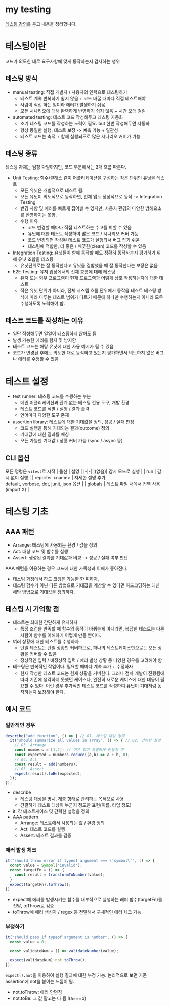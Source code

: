 # my testing
[테스팅 강의](https://www.udemy.com/course/javascript-unit-testing-the-practical-guide/)를 듣고 내용을 정리합니다.

# 테스팅이란
코드가 의도한 대로 요구사항에 맞게 동작하는지 검사하는 행위

## 테스팅 방식
- manual testing: 직접 개발자 / 사용자의 인력으로 테스팅하기
  - 테스트 계속 반복하기 쉽지 않음 + 코드 바꿀 때마다 직접 테스트해야
  - 사람이 직접 하는 일이라 에러가 발생하기 쉬움.
  - 모든 시나리오에 대해 완벽하게 반영하기 쉽지 않음 + 시간 오래 걸림 
- automated testing: 테스트 코드 작성해두고 테스팅 자동화
  - 초기 테스팅 코드를 작성하는 노력이 필요. but 한번 작성해두면 자동화
  - 항상 동일한 실행, 테스트 보장 -> 예측 가능 + 일관성
  - 테스트 코드는 축적 + 함께 실행되므로 많은 시나리오 커버가 가능
## 테스팅 종류
테스팅 자체는 엄청 다양하지만, 코드 부분에서는 3개 흐름 따른다.
- Unit Testing: 함수/클래스 같이 어플리케이션을 구성하는 작은 단위인 유닛을 테스트
  - 모든 유닛은 개별적으로 테스트 됨.
  - 모든 유닛이 의도적으로 동작하면, 전체 앱도 정상적으로 동작 -> Integration Testing
  - 변경 사항 및 에러를 빠르게 집어낼 수 있지만, 사용자 환경의 다양한 방해요소를 반영하지는 못함.
  - 수행 이유
    - 코드 변경할 때마다 직접 테스트하는 수고를 피할 수 있음
    - 유닛에 대한 테스트 작성하여 많은 코드 / 시나리오  커버 가능
    - 코드 변경되면 작성된 테스트 코드가 실행되서 버그 잡기 쉬움
    - 테스팅에 적합한, 더 좋은 / 깨끗한(clean) 코드를 작성할 수 있음
- Integration Testing: 유닛들이 함께 동작할 때도 정확히 동작하는지 평가하기 위해 유닛 조합을 테스팅
  - 유닛단위로는 잘 동작한다고 유닛을 결합했을 때 잘 동작한다는 보장은 없음
- E2E Testing: 유저 입장에서의 전체 흐름에 대해 테스팅
  - 유저 또는 외부 프로그램이 현재 프로그램과 어떻게 상호 작용하는지에 대한 테스트
  - 작은 유닛 단위가 아니라, 전체 시스템 흐름 단위에서 동작을 테스트
테스팅 방식에 따라 다루는 테스트 범위가 다르기 때문에 하나만 수행하는게 아니라 모두 수행하도록 노력해야 함.

## 테스트 코드를 작성하는 이유
- 일단 작성해두면 일일이 테스팅하지 않아도 됨
- 발생 가능한 에러를 탐지 및 방지함
- 테스트 코드는 해당 유닛에 대한 사용 예시가 될 수 있음
- 코드가 변경된 후에도 의도한 대로 동작하고 있는지 평가하면서 의도하지 않은 버그나 에러를 수정할 수 있음
# 테스트 설정
- test runner: 테스팅 코드를 수행하는 부분
  - 메인 어플리케이션과 관계 없는 테스팅 전용 도구, 개발 환경
  - 테스트 코드를 식별 / 실행 / 결과 출력
  - 언어마다 다양한 도구 존재
- assertion library: 테스트에 대한 기대값을 정의, 성공 / 실패 판정
  - 코드 실행을 통해 기대되는 결과(outcome) 정의
  - 기대값에 대한 결과를 매칭
  - 모든 가능한 기대값 / 상황 커버 가능 (sync / async 등)

## CLI 옵션
모든 명령은 ```vitest```로 시작
| 옵션 | 설명 |
|-|-|
|(없음)| 감시 모드로 실행 |
| run | 감시 없이 실행 |
| reporter &lt;name&gt; | 자세한 설명 추가<br>default, verbose, dot, junit, json 옵션 |
| globals | 테스트 파일 내에서 전역 사용(import X) |
# 테스팅 기초
## AAA 패턴
- Arrange: 테스팅에 사용되는 환경 / 값을 정의
- Act: 대상 코드 및 함수를 실행
- Assert: 생성된 결과를 기대값과 비교 -> 성공 / 실패 여부 판단  

AAA 패턴을 이용하는 경우 코드에 대한 가독성과 이해가 좋아진다.

- 테스팅 과정에서 하드 코딩은 가능한 한 피하자.
- 테스팅 함수가 아닌 다른 방법으로 기대값을 계산할 수 있다면 하드코딩하는 대신 해당 방법으로 기대값을 정의하자.

## 테스팅 시 기억할 점
- 테스트는 최대한 간단하게 유지하자
  - 특정 조건을 만족할 때 함수의 동작이 바뀌는게 아니라면, 복잡한 테스트는 다른 사람이 함수를 이해하기 어렵게 만들 뿐이다.
- 여러 상황에 대한 테스트를 수행하자
  - 단일 테스트는 단일 상황만 커버하므로, 하나의 테스트케이스만으로는 모든 상황을 커버할 수 없음
  - 정상적인 입력 / 비정상적 입력 / 에러 발생 상황 등 다양한 경우를 고려해야 함
- 테스팅은 반복적인 작업이다. 필요할 때마다 계속 추가 + 수정하자
  - 현재 작성한 테스트 코드는 현재 상황을 커버한다. 그러나 점차 개발이 진행됨에 따라 기존에 생각하지 못했던 케이스나, 완전히 새로운 케이스에 대한 대응이 필요할 수 있다. 이런 경우 추가적인 테스트 코드를 작성하여 유닛이 기대처럼 동작하는지 보장해야 한다.

## 예시 코드

### 일반적인 경우
```javascript
describe("add function", () => { // 01. 테스팅 대상 정의
  it("should summarize all values in array", () => { // 02. 간략한 설명
    // 03. Arrange
    const numbers = [1,2]; // 이유 없이 복잡하게 만들지 마
    const expected = numbers.reduce((a,b) => a + b, 0);
    // 04. Act
    const result = add(numbers);
    // 05. Assert
    expect(result).toBe(expected);
  });
});
```
- describe
  - 테스팅 대상을 명시, 계층 형태로 관리하는 목적으로 사용
  - 간결하게 테스트 대상이 누군지 정도만 표현(이름, 타입 정도)
- it: 각 테스트케이스 및 간략한 설명을 정의
- AAA pattern
  - Arrange: 테스트에서 사용되는 값 / 환경 정의
  - Act: 테스트 코드를 실행
  - Assert: 테스트 결과를 검증

### 에러 발생 체크
```javascript
it("should throw error if typeof argument === \'symbol\'", () => {
  const value = Symbol('invalid');
  const targetFn = () => {
    const result = transformToNumber(value);
  }
  expect(targetFn).toThrow();
})
```
- expect에 에러를 발생시키는 함수를 내부적으로 실행하는 래퍼 함수(targetFn)를 전달, toThrow로 검증
- toThrow에 에러 생성자 / regex 등 전달해서 구체적인 에러 체크 가능
### 부정하기
```javascript
it("should pass if typeof argument is number", () => {
  const value = 0;

  const validateNum = () => validateNumber(value);

  expect(validateNum).not.toThrow();
});
```
``expect().not``을 이용하여 실행 결과에 대한 부정 가능. 논리적으로 보면 기존 assertion에 not을 붙이는 느낌이 됨.
- not.toThrow: 에러 안던짐
- not.toBe: 그 값 말고는 다 됨 !(a===b)